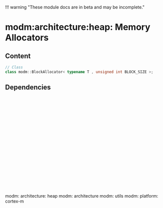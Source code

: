 !!! warning "These module docs are in beta and may be incomplete."

# modm:architecture:heap: Memory Allocators



## Content

```cpp
// Class
class modm::BlockAllocator< typename T , unsigned int BLOCK_SIZE >;
```
## Dependencies

<?xml version="1.0" encoding="UTF-8" standalone="no"?>
<!DOCTYPE svg PUBLIC "-//W3C//DTD SVG 1.1//EN"
 "http://www.w3.org/Graphics/SVG/1.1/DTD/svg11.dtd">
<!-- Generated by graphviz version 2.40.1 (0)
 -->
<!-- Title: modm:architecture:heap Pages: 1 -->
<svg width="198pt" height="224pt"
 viewBox="0.00 0.00 197.50 224.00" xmlns="http://www.w3.org/2000/svg" xmlns:xlink="http://www.w3.org/1999/xlink">
<g id="graph0" class="graph" transform="scale(1 1) rotate(0) translate(4 220)">
<title>modm:architecture:heap</title>
<polygon fill="#ffffff" stroke="transparent" points="-4,4 -4,-220 193.5,-220 193.5,4 -4,4"/>
<!-- modm_architecture_heap -->
<g id="node1" class="node">
<title>modm_architecture_heap</title>
<polygon fill="#d3d3d3" stroke="#000000" stroke-width="2" points="160,-142 50,-142 50,-89 160,-89 160,-142"/>
<text text-anchor="middle" x="105" y="-126.8" font-family="Times,serif" font-size="14.00" fill="#000000">modm:</text>
<text text-anchor="middle" x="105" y="-111.8" font-family="Times,serif" font-size="14.00" fill="#000000">architecture:</text>
<text text-anchor="middle" x="105" y="-96.8" font-family="Times,serif" font-size="14.00" fill="#000000">heap</text>
</g>
<!-- modm_architecture -->
<g id="node2" class="node">
<title>modm_architecture</title>
<g id="a_node2"><a xlink:href="../modm-architecture" xlink:title="modm:&#10;architecture">
<polygon fill="#d3d3d3" stroke="#000000" points="106,-216 0,-216 0,-178 106,-178 106,-216"/>
<text text-anchor="middle" x="53" y="-200.8" font-family="Times,serif" font-size="14.00" fill="#000000">modm:</text>
<text text-anchor="middle" x="53" y="-185.8" font-family="Times,serif" font-size="14.00" fill="#000000">architecture</text>
</a>
</g>
</g>
<!-- modm_architecture_heap&#45;&gt;modm_architecture -->
<g id="edge1" class="edge">
<title>modm_architecture_heap&#45;&gt;modm_architecture</title>
<path fill="none" stroke="#000000" d="M87.9733,-142.1861C82.4774,-150.7999 76.3718,-160.3692 70.8202,-169.0703"/>
<polygon fill="#000000" stroke="#000000" points="67.7124,-167.4341 65.2842,-177.7469 73.6136,-171.1993 67.7124,-167.4341"/>
</g>
<!-- modm_utils -->
<g id="node3" class="node">
<title>modm_utils</title>
<g id="a_node3"><a xlink:href="../modm-utils" xlink:title="modm:&#10;utils">
<polygon fill="#d3d3d3" stroke="#000000" points="189.5,-216 124.5,-216 124.5,-178 189.5,-178 189.5,-216"/>
<text text-anchor="middle" x="157" y="-200.8" font-family="Times,serif" font-size="14.00" fill="#000000">modm:</text>
<text text-anchor="middle" x="157" y="-185.8" font-family="Times,serif" font-size="14.00" fill="#000000">utils</text>
</a>
</g>
</g>
<!-- modm_architecture_heap&#45;&gt;modm_utils -->
<g id="edge2" class="edge">
<title>modm_architecture_heap&#45;&gt;modm_utils</title>
<path fill="none" stroke="#000000" d="M122.0267,-142.1861C127.5226,-150.7999 133.6282,-160.3692 139.1798,-169.0703"/>
<polygon fill="#000000" stroke="#000000" points="136.3864,-171.1993 144.7158,-177.7469 142.2876,-167.4341 136.3864,-171.1993"/>
</g>
<!-- modm_platform_cortex_m -->
<g id="node4" class="node">
<title>modm_platform_cortex_m</title>
<g id="a_node4"><a xlink:href="../modm-platform-cortex-m" xlink:title="modm:&#10;platform:&#10;cortex&#45;m">
<polygon fill="#d3d3d3" stroke="#000000" points="146.5,-53 63.5,-53 63.5,0 146.5,0 146.5,-53"/>
<text text-anchor="middle" x="105" y="-37.8" font-family="Times,serif" font-size="14.00" fill="#000000">modm:</text>
<text text-anchor="middle" x="105" y="-22.8" font-family="Times,serif" font-size="14.00" fill="#000000">platform:</text>
<text text-anchor="middle" x="105" y="-7.8" font-family="Times,serif" font-size="14.00" fill="#000000">cortex&#45;m</text>
</a>
</g>
</g>
<!-- modm_platform_cortex_m&#45;&gt;modm_architecture_heap -->
<g id="edge3" class="edge">
<title>modm_platform_cortex_m&#45;&gt;modm_architecture_heap</title>
<path fill="none" stroke="#000000" d="M105,-53.2029C105,-61.2113 105,-70.1403 105,-78.6802"/>
<polygon fill="#000000" stroke="#000000" points="101.5001,-78.8159 105,-88.8159 108.5001,-78.8159 101.5001,-78.8159"/>
</g>
</g>
</svg>

